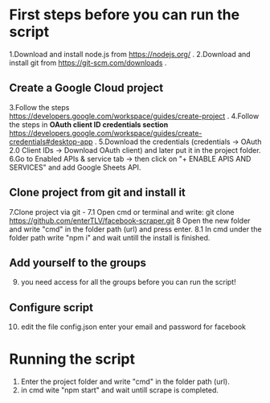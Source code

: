 # First steps before you can run the script
1.Download and install node.js from https://nodejs.org/ .
2.Download and install git from https://git-scm.com/downloads . 
## Create a Google Cloud project 
3.Follow the steps https://developers.google.com/workspace/guides/create-project .
4.Follow the steps in **OAuth client ID credentials section** https://developers.google.com/workspace/guides/create-credentials#desktop-app .
5.Download the credentials (credentials -> OAuth 2.0 Client IDs -> Download OAuth client) and later put it in the project folder.
6.Go to Enabled APIs & service tab -> then click on "+ ENABLE APIS AND SERVICES" and add Google Sheets API. 
## Clone project from git and install it
7.Clone project via git -
7.1 Open cmd or terminal and write: git clone https://github.com/enterTLV/facebook-scraper.git
8 Open the new folder and write "cmd" in the folder path (url) and press enter.
8.1 In cmd under the folder path write "npm i" and wait untill the install is finished.
## Add yourself to the groups
9. you need access for all the groups before you can run the script!
## Configure script
10. edit the file config.json enter your email and password for facebook

# Running the script
1. Enter the project folder and write "cmd" in the folder path (url).
2. in cmd wite "npm start" and wait untill scrape is completed.
